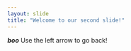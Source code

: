 ```yaml
---
layout: slide
title: "Welcome to our second slide!"
---
```

***boo***
Use the left arrow to go back!
